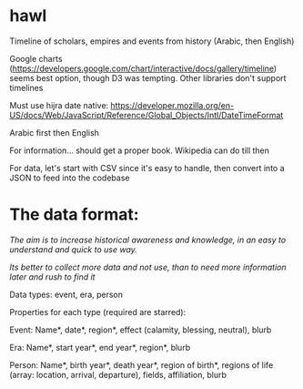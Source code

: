 # hawl
Timeline of scholars, empires and events from history (Arabic, then English)

Google charts (https://developers.google.com/chart/interactive/docs/gallery/timeline) seems best option, though D3 was tempting. Other libraries don't support timelines

Must use hijra date native: https://developer.mozilla.org/en-US/docs/Web/JavaScript/Reference/Global_Objects/Intl/DateTimeFormat

Arabic first then English

For information… should get a proper book. Wikipedia can do till then

For data, let's start with CSV since it's easy to handle, then convert into a JSON to feed into the codebase

# The data format:
*The aim is to increase historical awareness and knowledge, in an easy to understand and quick to use way.*

*Its better to collect more data and not use, than to need more information later and rush to find it*

Data types: event, era, person

Properties for each type (required are starred):

Event: Name*, date*, region*, effect (calamity, blessing, neutral), blurb

Era: Name*, start year*, end year*, region*, blurb

Person: Name*, birth year*, death year*, region of birth*, regions of life (array: location, arrival, departure), fields, affiliation, blurb
